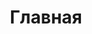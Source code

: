 ---
layout: home
title: Главная
hero:
  name: "ALT Mobile Wiki"
  tagline: библиотека знаний операционной системы ALT Mobile
  image:
        src: /hero.png
        alt: GNOME
  actions:
    - theme: brand
      text: Cкачать
      link: /download/
    - theme: alt
      text: Документация
      link: /wiki/
features:
  - title: Открытый процесс разработки
    details: Любые инициативы&#58; документируй, тестируй, переводи, участвуй в разработке.
  - title: Привычный «Альт» на мобильных устройствах
    details: Всё знакомо&#58; от сообщества до приложений в операционной системе.
  - title: Свобода выбора и открытого ПО
    details: Единая инфраструктура для сборки программного обеспечения в общем репозитории «Сизиф»
---